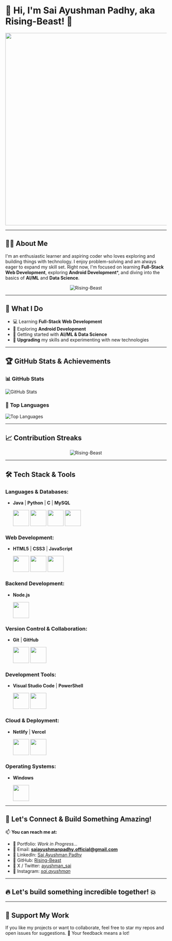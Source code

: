 # 👋 Hi, I'm **Sai Ayushman Padhy**, aka **Rising-Beast**! 🚀

<p align="center">
  <img src="https://media.giphy.com/media/qgQUggAC3Pfv687qPC/giphy.gif" width="600";" />
</p>

---

## 🧑‍💻 **About Me**

I'm an enthusiastic learner and aspiring coder who loves exploring and building things with technology. I enjoy problem-solving and am always eager to expand my skill set. Right now, I'm focused on learning **Full-Stack Web Development**, exploring **Android Development***, and diving into the basics of **AI/ML** and **Data Science**.

<p align="center"> <img src="https://komarev.com/ghpvc/?username=Rising-Beast&label=Profile%20views&color=brightgreen&style=flat" alt="Rising-Beast" /> </p>

---

## 🌱 **What I Do**  

- 💻 Learning **Full-Stack Web Development**
- 📱 Exploring **Android Development**
- 🤖 Getting started with **AI/ML & Data Science**
- 🔧 **Upgrading** my skills and experimenting with new technologies

---

## 🏆 **GitHub Stats & Achievements**

### 📊 **GitHub Stats**
![GitHub Stats](https://github-readme-stats.vercel.app/api?username=Rising-Beast&show_icons=true&theme=radical&count_private=true)

### 🌟 **Top Languages**
![Top Languages](https://github-readme-stats.vercel.app/api/top-langs/?username=Rising-Beast&layout=compact&theme=radical)

---

## 📈 **Contribution Streaks**

<p align="center" >
  <img src="https://github-readme-streak-stats.herokuapp.com/?user=Rising-Beast&theme=outrun" alt="Rising-Beast" />
</p>

---

## 🛠️ Tech Stack & Tools

### **Languages & Databases:**
- **Java**  |  **Python**  |  **C**  |  **MySQL** 
  <p>
    <img src="https://cdn.jsdelivr.net/gh/devicons/devicon/icons/java/java-original.svg" width="50" height="50" /> 
    <img src="https://cdn.jsdelivr.net/gh/devicons/devicon/icons/python/python-original.svg" width="50" height="50" />  
    <img src="https://cdn.jsdelivr.net/gh/devicons/devicon/icons/c/c-original.svg" width="50" height="50" />  
    <img src="https://cdn.jsdelivr.net/gh/devicons/devicon/icons/mysql/mysql-original.svg" width="50" height="50" /> 
  </p>

  
### **Web Development:**
- **HTML5**  |  **CSS3**  |  **JavaScript**
  <p>
    <img src="https://cdn.jsdelivr.net/gh/devicons/devicon/icons/html5/html5-original.svg" width="50" height="50" />  
    <img src="https://cdn.jsdelivr.net/gh/devicons/devicon/icons/css3/css3-original.svg" width="50" height="50" />  
    <img src="https://cdn.jsdelivr.net/gh/devicons/devicon/icons/javascript/javascript-original.svg" width="50" height="50" />  
  </p>


### **Backend Development:**
- **Node.js** 
  <p>
    <img src="https://cdn.jsdelivr.net/gh/devicons/devicon/icons/nodejs/nodejs-original.svg" width="50" height="50" />  
  </p>

  
### **Version Control & Collaboration:**
- **Git**  |  **GitHub** 
  <p>
    <img src="https://cdn.jsdelivr.net/gh/devicons/devicon/icons/git/git-original.svg" width="50" height="50" />  
    <img src="https://cdn.jsdelivr.net/gh/devicons/devicon/icons/github/github-original.svg" width="50" height="50" />  
  </p>
   

### **Development Tools:**
- **Visual Studio Code**  |  **PowerShell**
  <p>
    <img src="https://cdn.jsdelivr.net/gh/devicons/devicon@latest/icons/vscode/vscode-original.svg" width="50" height="50" />  
    <img src="https://cdn.jsdelivr.net/gh/devicons/devicon@latest/icons/powershell/powershell-original.svg" width="50" height="50" />
  </p>
  

### **Cloud & Deployment:**
- **Netlify**  |  **Vercel**
  <p>  
    <img src="https://cdn.jsdelivr.net/gh/devicons/devicon/icons/netlify/netlify-original.svg" width="50" height="50" /> 
    <img src="https://cdn.jsdelivr.net/gh/devicons/devicon@latest/icons/vercel/vercel-original.svg" width="50" height="50" />
  </p>
  

### **Operating Systems:**
- **Windows**
  <p>
    <img src="https://cdn.jsdelivr.net/gh/devicons/devicon/icons/windows8/windows8-original.svg" width="50" height="50" />  
  </p>

---

## 💬 **Let's Connect & Build Something Amazing!**

📫 **You can reach me at:**  
- 📌 Portfolio:   *Work in Progress...*
- 📌 Email:       **saiayushmanpadhy.official@gmail.com**
- 📌 LinkedIn:    [Sai Ayushman Padhy](www.linkedin.com/in/sai-ayushman-padhy)
- 📌 GitHub:      [Rising-Beast](https://github.com/Rising-Beast) 
- 📌 X / Twitter: [ayushman_sai](https://x.com/ayushman_sai?t=SqseBv9ThAgPkhSAeZL9Qw&s=09)
- 📌 Instagram:   [_sai.ayushman_](https://www.instagram.com/_sai.ayushman_?igsh=YjNpdnhiMmR2Nmdu)
 
---

## 🔥 Let's build something incredible together! 💥

---

## 🌟 **Support My Work**
If you like my projects or want to collaborate, feel free to star my repos and open issues for suggestions. 💬 Your feedback means a lot!

